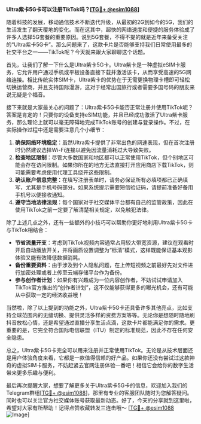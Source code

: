 **Ultra紫卡5G卡可以注册TikTok吗？[[TG💪+ @esim1088](https://t.me/s/esim1088)]**

随着科技的发展，移动通信技术不断迭代升级，从最初的2G到如今的5G，我们的生活发生了翻天覆地的变化。而在这其中，超快的网络速度和便捷的服务体验成了许多人选择5G套餐的重要原因。说到5G套餐，不得不提的就是近年来备受关注的“Ultra紫卡5G卡”。那么问题来了，这款卡片是否能够支持我们日常使用最多的社交平台之一——TikTok呢？今天就来跟大家聊聊这个话题。

首先，让我们了解一下什么是Ultra紫卡5G卡。Ultra紫卡是一种虚拟eSIM卡服务，它允许用户通过手机或平板设备直接下载并激活该卡，从而享受高速的5G网络连接。相比传统实体SIM卡，Ultra紫卡的优势在于无需更换物理卡槽即可轻松切换运营商，并且支持国际漫游，这对于经常出国旅行或者需要多国号码的朋友来说无疑是个福音。

接下来就是大家最关心的问题了：Ultra紫卡5G卡能否正常注册并使用TikTok呢？答案是肯定的！只要你的设备支持eSIM功能，并且已经成功激活了Ultra紫卡服务，那么理论上就可以毫无障碍地完成TikTok账号的创建与登录操作。不过，在实际操作过程中还是需要注意几个小细节：

1. **确保网络环境稳定**：虽然Ultra紫卡提供了非常出色的网速表现，但在首次注册时仍然建议选择Wi-Fi连接以避免因流量消耗过大导致失败。
2. **检查地区限制**：尽管大多数国家和地区都可以正常使用TikTok，但个别地区可能会存在访问限制。如果你所在的地方无法直接打开应用商店下载TikTok，则可能需要考虑使用代理工具绕开这些限制。
3. **确认账户信息完整**：在填写注册表单时，请务必保证所有必填项都已正确填写，尤其是手机号码部分。如果系统提示需要短信验证码，请提前准备好备用手机号以便接收通知。
4. **遵守当地法律法规**：每个国家对于社交媒体平台都有自己的监管政策，因此在使用TikTok之前一定要了解清楚相关规定，以免触犯法律。

除了上述几点之外，还有一些额外的小技巧可以帮助你更好地利用Ultra紫卡5G卡与TikTok相结合：

- **节省流量开支**：考虑到TikTok视频内容通常占用较大带宽资源，建议在观看时开启自动播放开关，并将画质设置调整为“标清”模式，这样既能保证基本观影体验又能有效降低数据消耗。
- **备份重要资料**：由于涉及到个人隐私问题，在上传短视频之前最好先对文件进行加密处理或者上传至云端存储平台作为备份。
- **参与创作者计划**：如果你有兴趣成为一位内容创作者，不妨试试申请加入TikTok官方推出的“创作者计划”，这不仅能够获得更多的曝光机会，还有可能从中获取一定的经济收益哦！

当然啦，除了以上提到的功能之外，Ultra紫卡5G卡还具备许多其他亮点，比如支持全球范围内的无缝切换、提供灵活多样的资费方案等等。无论你是想随时随地刷抖音放松心情，还是希望通过直播分享生活点滴，这款卡片都能满足你的需求。更重要的是，它完全符合国际电信联盟（ITU）制定的标准规范，因此不存在任何安全隐患。

总之，Ultra紫卡5G卡完全可以用来注册并正常使用TikTok。无论是从技术层面还是用户体验角度来看，它都是一款值得信赖的好产品。如果你还没有尝试过这款神奇的虚拟SIM卡服务，不妨赶紧去官网注册体验一番吧！相信它会给你的数字生活带来更多乐趣与便利。

最后再次提醒大家，想要了解更多关于Ultra紫卡5G卡的信息，欢迎加入我们的Telegram群组[[TG💪+ @esim1088](https://t.me/s/esim1088)]，那里有专业的客服团队随时为您解答疑问。同时也可以关注官方社交媒体账号获取最新动态。好了，今天的分享就到这里啦，希望对大家有所帮助！记得点赞收藏转发三连击哦～ [[TG💪+ @esim1088](https://t.me/s/esim1088) ![Image](https://i.postimg.cc/4NQfJmqS/Snipaste-2025-05-13-00-14-12.png)]
